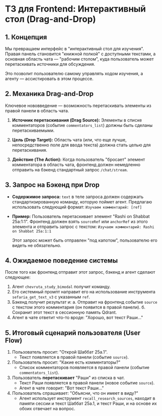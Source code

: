 # ТЗ для Frontend: Интерактивный стол (Drag-and-Drop)

## 1. Концепция

Мы превращаем интерфейс в "интерактивный стол для изучения". Правая панель становится "книжной полкой" с доступными текстами, а основная область чата — "рабочим столом", куда пользователь может перетаскивать источники для обсуждения.

Это позволит пользователю самому управлять ходом изучения, а агенту — ассистировать в этом процессе.

## 2. Механика Drag-and-Drop

Ключевое нововведение — возможность перетаскивать элементы из правой панели в область чата.

1.  **Источник перетаскивания (Drag Source):** Элементы в списке комментаторов (событие `commentators_list`) должны быть сделаны перетаскиваемыми.

2.  **Цель (Drop Target):** Область чата (или, что еще лучше, непосредственно поле для ввода текста) должна стать целью для перетаскивания.

3.  **Действие (The Action):** Когда пользователь "бросает" элемент комментатора в область чата, фронтенд должен немедленно отправить на бэкенд стандартный запрос `/chat/stream`.

## 3. Запрос на Бэкенд при Drop

- **Содержимое запроса:** `text` в теле запроса должен содержать стандартизированную команду, которую поймет агент. Предлагаю использовать следующий формат:
  `Изучаем комментарий: [ref]`

- **Пример:** Пользователь перетаскивает элемент "Rashi on Shabbat 25a:1:1". Фронтенд должен взять `sourceRef` или `anchorRef` из этого элемента и отправить запрос с текстом:
  `Изучаем комментарий: Rashi on Shabbat 25a:1:1`

  Этот запрос может быть отправлен "под капотом", пользователю его видеть не обязательно.

## 4. Ожидаемое поведение системы

После того как фронтенд отправит этот запрос, бэкенд и агент сделают следующее:

1.  Агент `chevruta_study_bimodal` получит команду.
2.  Его системный промпт направит его на использование инструмента `sefaria_get_text_v3` с указанным `ref`.
3.  Бэкенд получит результат и:
    а. Отправит на фронтенд событие `source` с текстом этого комментария (он появится в правой панели).
    б. Сохранит этот текст в сессионную память Qdrant.
4.  Агент в чате ответит что-то вроде: "Хорошо, вот текст Раши..."

## 5. Итоговый сценарий пользователя (User Flow)

1.  Пользователь просит: "Открой Шаббат 25а.1".
    *   Текст появляется в правой панели (событие `source`).
2.  Пользователь просит: "Какие есть комментаторы?"
    *   Список комментаторов появляется в правой панели (событие `commentators_list`).
3.  Пользователь **перетаскивает** "Раши" из списка в чат.
    *   Текст Раши появляется в правой панели (новое событие `source`).
    *   Агент в чате говорит: "Вот текст Раши..."
4.  Пользователь спрашивает: "Объясни, что он имеет в виду?"
    *   Агент использует инструмент `recall_research_sources`, находит в памяти сессии и текст Шаббат 25а.1, и текст Раши, и на основе их обоих отвечает на вопрос.
